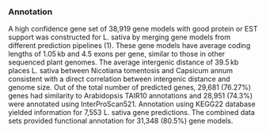 ### Annotation
A high confidence gene set of 38,919 gene models with good protein or EST support was constructed for L. sativa by merging gene models from different prediction pipelines (1). These gene models have average coding lengths of 1.05 kb and 4.5 exons per gene, similar to those in other sequenced plant genomes. The average intergenic distance of 39.5 kb places L. sativa between Nicotiana tomentosis and Capsicum annum consistent with a direct correlation between intergenic distance and genome size. Out of the total number of predicted genes, 29,681 (76.27%) genes had similarity to Arabidopsis TAIR10 annotations and 28,951 (74.3%) were annotated using InterProScan521. Annotation using KEGG22 database yielded information for 7,553 L. sativa gene predictions. The combined data sets provided functional annotation for 31,348 (80.5%) gene models.


<!-- This browser is based on data from
[Araport11](https://www.araport.org/data/araport11) gene annotation, a
comprehensive reannotation of the TAIR10 genome, released June, 2016.
Details of the structural and functional annotation steps to generate the Araport11
protein-coding gene set as well as consolidation and annotation of
non-coding RNAs are described in <https://doi.org/10.1111/tpj.13415>.

Repeats were annotated with the [Ensembl Genomes repeat feature
pipeline](http://ensemblgenomes.org/info/data/repeat_features). There
are: 429457 Low complexity (Dust) features, covering 17 Mb (7.3% of the
genome); 74964 Repeats (ENA) features, covering 107 Mb (47.2% of the
genome); 70178 RepeatMasker features (with the REdat library), covering
21 Mb (9.2% of the genome); 2198 RepeatMasker features (with the RepBase
library), covering 0 Mb (0.1% of the genome); 147273 Tandem repeats
(TRF) features, covering 13 Mb (5.6% of the genome). -->


